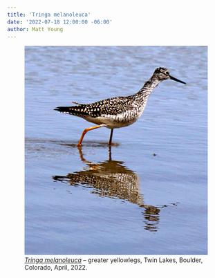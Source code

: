 ```yaml
---
title: 'Tringa melanoleuca'
date: '2022-07-18 12:00:00 -06:00'
author: Matt Young
---
```


<figure>
<img src="/uploads/2022/DSC05021_Greater_Yellowlegs_600.jpg" alt="Greater yellowlegs"/>
<figcaption><a href="https://www.allaboutbirds.org/guide/Greater_Yellowlegs/overview"><i>Tringa melanoleuca</i></a> &ndash; greater yellowlegs, Twin Lakes, Boulder, Colorado, April, 2022.
</figcaption>
</figure>
